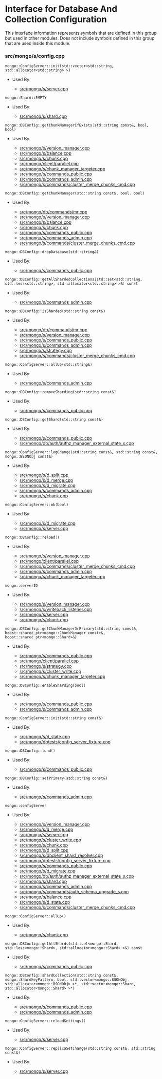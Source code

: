 
# Interface for Database And Collection Configuration
This interface information represents symbols that are defined in this group but used in other modules.  Does not include symbols defined in this group that are used inside this module.

### src/mongo/s/config.cpp

<div></div>

    mongo::ConfigServer::init(std::vector<std::string, std::allocator<std::string> >)

- Used By:

    - [src/mongo/s/server.cpp](../../../../process\_management/mongos\_and\_mongod\_mains)

<div></div>

    mongo::Shard::EMPTY

- Used By:

    - [src/mongo/s/shard.cpp](../../../../sharding/shard\_abstraction)

<div></div>

    mongo::DBConfig::getChunkManagerIfExists(std::string const&, bool, bool)

- Used By:

    - [src/mongo/s/version\_manager.cpp](../../../../sharding/metadata\_versioning)
    - [src/mongo/s/balance.cpp](../../../../sharding/balancer)
    - [src/mongo/s/chunk.cpp](../../../../sharding/chunk\_management)
    - [src/mongo/client/parallel.cpp](../../../../sharding/routing)
    - [src/mongo/s/chunk\_manager\_targeter.cpp](../../../../sharding/routing)
    - [src/mongo/s/commands\_public.cpp](../../../../sharding/mongos\_commands)
    - [src/mongo/s/commands\_admin.cpp](../../../../sharding/mongos\_commands)
    - [src/mongo/s/commands/cluster\_merge\_chunks\_cmd.cpp](../../../../sharding/chunk\_management)

<div></div>

    mongo::DBConfig::getChunkManager(std::string const&, bool, bool)

- Used By:

    - [src/mongo/db/commands/mr.cpp](../../../../query\_and\_operation\_handling/database\_commands)
    - [src/mongo/s/version\_manager.cpp](../../../../sharding/metadata\_versioning)
    - [src/mongo/s/balance.cpp](../../../../sharding/balancer)
    - [src/mongo/s/chunk.cpp](../../../../sharding/chunk\_management)
    - [src/mongo/s/commands\_public.cpp](../../../../sharding/mongos\_commands)
    - [src/mongo/s/commands\_admin.cpp](../../../../sharding/mongos\_commands)
    - [src/mongo/s/commands/cluster\_merge\_chunks\_cmd.cpp](../../../../sharding/chunk\_management)

<div></div>

    mongo::DBConfig::dropDatabase(std::string&)

- Used By:

    - [src/mongo/s/commands\_public.cpp](../../../../sharding/mongos\_commands)

<div></div>

    mongo::DBConfig::getAllShardedCollections(std::set<std::string, std::less<std::string>, std::allocator<std::string> >&) const

- Used By:

    - [src/mongo/s/commands\_admin.cpp](../../../../sharding/mongos\_commands)

<div></div>

    mongo::DBConfig::isSharded(std::string const&)

- Used By:

    - [src/mongo/db/commands/mr.cpp](../../../../query\_and\_operation\_handling/database\_commands)
    - [src/mongo/s/version\_manager.cpp](../../../../sharding/metadata\_versioning)
    - [src/mongo/s/commands\_public.cpp](../../../../sharding/mongos\_commands)
    - [src/mongo/s/commands\_admin.cpp](../../../../sharding/mongos\_commands)
    - [src/mongo/s/strategy.cpp](../../../../network/network\_core)
    - [src/mongo/s/commands/cluster\_merge\_chunks\_cmd.cpp](../../../../sharding/chunk\_management)

<div></div>

    mongo::ConfigServer::allUp(std::string&)

- Used By:

    - [src/mongo/s/commands\_admin.cpp](../../../../sharding/mongos\_commands)

<div></div>

    mongo::DBConfig::removeSharding(std::string const&)

- Used By:

    - [src/mongo/s/commands\_public.cpp](../../../../sharding/mongos\_commands)

<div></div>

    mongo::DBConfig::getShard(std::string const&)

- Used By:

    - [src/mongo/s/commands\_public.cpp](../../../../sharding/mongos\_commands)
    - [src/mongo/db/auth/authz\_manager\_external\_state\_s.cpp](../../../../security/authorization)

<div></div>

    mongo::ConfigServer::logChange(std::string const&, std::string const&, mongo::BSONObj const&)

- Used By:

    - [src/mongo/s/d\_split.cpp](../../../../sharding/chunk\_management)
    - [src/mongo/s/d\_merge.cpp](../../../../sharding/chunk\_management)
    - [src/mongo/s/d\_migrate.cpp](../../../../sharding/chunk\_management)
    - [src/mongo/s/commands\_admin.cpp](../../../../sharding/mongos\_commands)
    - [src/mongo/s/chunk.cpp](../../../../sharding/chunk\_management)

<div></div>

    mongo::ConfigServer::ok(bool)

- Used By:

    - [src/mongo/s/d\_migrate.cpp](../../../../sharding/chunk\_management)
    - [src/mongo/s/server.cpp](../../../../process\_management/mongos\_and\_mongod\_mains)

<div></div>

    mongo::DBConfig::reload()

- Used By:

    - [src/mongo/s/version\_manager.cpp](../../../../sharding/metadata\_versioning)
    - [src/mongo/client/parallel.cpp](../../../../sharding/routing)
    - [src/mongo/s/commands/cluster\_merge\_chunks\_cmd.cpp](../../../../sharding/chunk\_management)
    - [src/mongo/s/commands\_admin.cpp](../../../../sharding/mongos\_commands)
    - [src/mongo/s/chunk\_manager\_targeter.cpp](../../../../sharding/routing)

<div></div>

    mongo::serverID

- Used By:

    - [src/mongo/s/version\_manager.cpp](../../../../sharding/metadata\_versioning)
    - [src/mongo/s/writeback\_listener.cpp](../../../../sharding/writeback\_listener)
    - [src/mongo/s/server.cpp](../../../../process\_management/mongos\_and\_mongod\_mains)
    - [src/mongo/s/chunk.cpp](../../../../sharding/chunk\_management)

<div></div>

    mongo::DBConfig::getChunkManagerOrPrimary(std::string const&, boost::shared_ptr<mongo::ChunkManager const>&, boost::shared_ptr<mongo::Shard>&)

- Used By:

    - [src/mongo/s/commands\_public.cpp](../../../../sharding/mongos\_commands)
    - [src/mongo/client/parallel.cpp](../../../../sharding/routing)
    - [src/mongo/s/strategy.cpp](../../../../network/network\_core)
    - [src/mongo/s/cluster\_write.cpp](../../../../sharding/routing)
    - [src/mongo/s/chunk\_manager\_targeter.cpp](../../../../sharding/routing)

<div></div>

    mongo::DBConfig::enableSharding(bool)

- Used By:

    - [src/mongo/s/commands\_public.cpp](../../../../sharding/mongos\_commands)
    - [src/mongo/s/commands\_admin.cpp](../../../../sharding/mongos\_commands)

<div></div>

    mongo::ConfigServer::init(std::string const&)

- Used By:

    - [src/mongo/s/d\_state.cpp](../../../../sharding/mongod\_sharding\_metadata)
    - [src/mongo/dbtests/config\_server\_fixture.cpp](../../../../tests/unit\_tests)

<div></div>

    mongo::DBConfig::load()

- Used By:

    - [src/mongo/s/commands\_public.cpp](../../../../sharding/mongos\_commands)

<div></div>

    mongo::DBConfig::setPrimary(std::string const&)

- Used By:

    - [src/mongo/s/commands\_admin.cpp](../../../../sharding/mongos\_commands)

<div></div>

    mongo::configServer

- Used By:

    - [src/mongo/s/version\_manager.cpp](../../../../sharding/metadata\_versioning)
    - [src/mongo/s/d\_merge.cpp](../../../../sharding/chunk\_management)
    - [src/mongo/s/server.cpp](../../../../process\_management/mongos\_and\_mongod\_mains)
    - [src/mongo/s/cluster\_write.cpp](../../../../sharding/routing)
    - [src/mongo/s/chunk.cpp](../../../../sharding/chunk\_management)
    - [src/mongo/s/d\_split.cpp](../../../../sharding/chunk\_management)
    - [src/mongo/s/dbclient\_shard\_resolver.cpp](../../../../sharding/routing)
    - [src/mongo/dbtests/config\_server\_fixture.cpp](../../../../tests/unit\_tests)
    - [src/mongo/s/commands\_public.cpp](../../../../sharding/mongos\_commands)
    - [src/mongo/s/d\_migrate.cpp](../../../../sharding/chunk\_management)
    - [src/mongo/db/auth/authz\_manager\_external\_state\_s.cpp](../../../../security/authorization)
    - [src/mongo/s/shard.cpp](../../../../sharding/shard\_abstraction)
    - [src/mongo/s/commands\_admin.cpp](../../../../sharding/mongos\_commands)
    - [src/mongo/s/commands/auth\_schema\_upgrade\_s.cpp](../../../../security/authorization)
    - [src/mongo/s/balance.cpp](../../../../sharding/balancer)
    - [src/mongo/s/d\_state.cpp](../../../../sharding/mongod\_sharding\_metadata)
    - [src/mongo/s/commands/cluster\_merge\_chunks\_cmd.cpp](../../../../sharding/chunk\_management)

<div></div>

    mongo::ConfigServer::allUp()

- Used By:

    - [src/mongo/s/chunk.cpp](../../../../sharding/chunk\_management)

<div></div>

    mongo::DBConfig::getAllShards(std::set<mongo::Shard, std::less<mongo::Shard>, std::allocator<mongo::Shard> >&) const

- Used By:

    - [src/mongo/s/commands\_public.cpp](../../../../sharding/mongos\_commands)

<div></div>

    mongo::DBConfig::shardCollection(std::string const&, mongo::ShardKeyPattern, bool, std::vector<mongo::BSONObj, std::allocator<mongo::BSONObj> >*, std::vector<mongo::Shard, std::allocator<mongo::Shard> >*)

- Used By:

    - [src/mongo/s/commands\_public.cpp](../../../../sharding/mongos\_commands)
    - [src/mongo/s/commands\_admin.cpp](../../../../sharding/mongos\_commands)

<div></div>

    mongo::ConfigServer::reloadSettings()

- Used By:

    - [src/mongo/s/server.cpp](../../../../process\_management/mongos\_and\_mongod\_mains)

<div></div>

    mongo::ConfigServer::replicaSetChange(std::string const&, std::string const&)

- Used By:

    - [src/mongo/s/server.cpp](../../../../process\_management/mongos\_and\_mongod\_mains)
